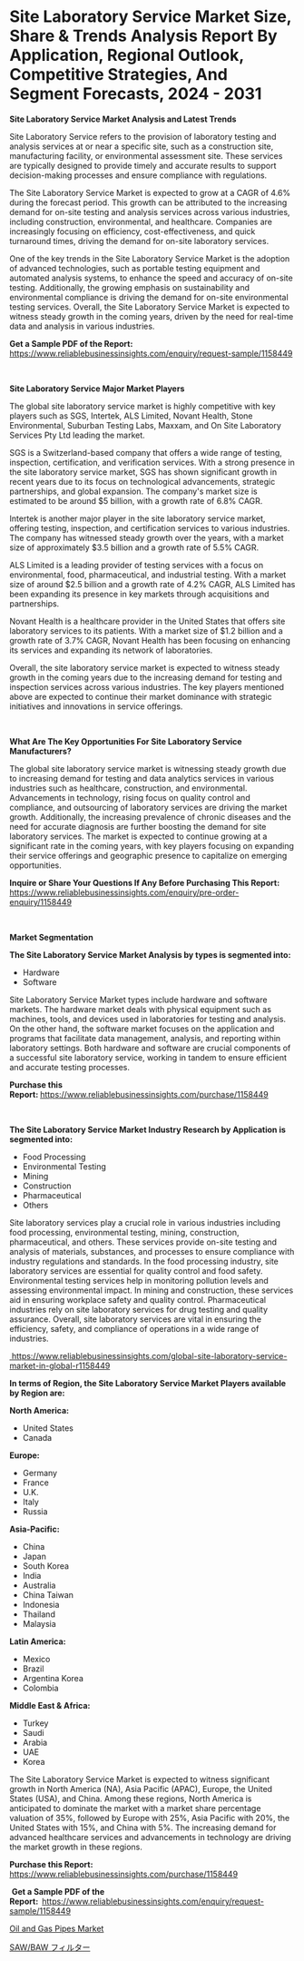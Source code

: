 <p><h1>Site Laboratory Service Market Size, Share & Trends Analysis Report By Application, Regional Outlook, Competitive Strategies, And Segment Forecasts, 2024 - 2031</h1></p><p><strong>Site Laboratory Service Market Analysis and Latest Trends</strong></p>
<p><p>Site Laboratory Service refers to the provision of laboratory testing and analysis services at or near a specific site, such as a construction site, manufacturing facility, or environmental assessment site. These services are typically designed to provide timely and accurate results to support decision-making processes and ensure compliance with regulations.</p><p>The Site Laboratory Service Market is expected to grow at a CAGR of 4.6% during the forecast period. This growth can be attributed to the increasing demand for on-site testing and analysis services across various industries, including construction, environmental, and healthcare. Companies are increasingly focusing on efficiency, cost-effectiveness, and quick turnaround times, driving the demand for on-site laboratory services.</p><p>One of the key trends in the Site Laboratory Service Market is the adoption of advanced technologies, such as portable testing equipment and automated analysis systems, to enhance the speed and accuracy of on-site testing. Additionally, the growing emphasis on sustainability and environmental compliance is driving the demand for on-site environmental testing services. Overall, the Site Laboratory Service Market is expected to witness steady growth in the coming years, driven by the need for real-time data and analysis in various industries.</p></p>
<p><strong>Get a Sample PDF of the Report:&nbsp;</strong> <a href="https://www.reliablebusinessinsights.com/enquiry/request-sample/1158449">https://www.reliablebusinessinsights.com/enquiry/request-sample/1158449</a></p>
<p>&nbsp;</p>
<p><strong>Site Laboratory Service Major Market Players</strong></p>
<p><p>The global site laboratory service market is highly competitive with key players such as SGS, Intertek, ALS Limited, Novant Health, Stone Environmental, Suburban Testing Labs, Maxxam, and On Site Laboratory Services Pty Ltd leading the market.</p><p>SGS is a Switzerland-based company that offers a wide range of testing, inspection, certification, and verification services. With a strong presence in the site laboratory service market, SGS has shown significant growth in recent years due to its focus on technological advancements, strategic partnerships, and global expansion. The company's market size is estimated to be around $5 billion, with a growth rate of 6.8% CAGR.</p><p>Intertek is another major player in the site laboratory service market, offering testing, inspection, and certification services to various industries. The company has witnessed steady growth over the years, with a market size of approximately $3.5 billion and a growth rate of 5.5% CAGR.</p><p>ALS Limited is a leading provider of testing services with a focus on environmental, food, pharmaceutical, and industrial testing. With a market size of around $2.5 billion and a growth rate of 4.2% CAGR, ALS Limited has been expanding its presence in key markets through acquisitions and partnerships.</p><p>Novant Health is a healthcare provider in the United States that offers site laboratory services to its patients. With a market size of $1.2 billion and a growth rate of 3.7% CAGR, Novant Health has been focusing on enhancing its services and expanding its network of laboratories.</p><p>Overall, the site laboratory service market is expected to witness steady growth in the coming years due to the increasing demand for testing and inspection services across various industries. The key players mentioned above are expected to continue their market dominance with strategic initiatives and innovations in service offerings.</p></p>
<p>&nbsp;</p>
<p><strong>What Are The Key Opportunities For Site Laboratory Service Manufacturers?</strong></p>
<p><p>The global site laboratory service market is witnessing steady growth due to increasing demand for testing and data analytics services in various industries such as healthcare, construction, and environmental. Advancements in technology, rising focus on quality control and compliance, and outsourcing of laboratory services are driving the market growth. Additionally, the increasing prevalence of chronic diseases and the need for accurate diagnosis are further boosting the demand for site laboratory services. The market is expected to continue growing at a significant rate in the coming years, with key players focusing on expanding their service offerings and geographic presence to capitalize on emerging opportunities.</p></p>
<p><strong>Inquire or Share Your Questions If Any Before Purchasing This Report:</strong> <a href="https://www.reliablebusinessinsights.com/enquiry/pre-order-enquiry/1158449">https://www.reliablebusinessinsights.com/enquiry/pre-order-enquiry/1158449</a></p>
<p>&nbsp;</p>
<p><strong>Market Segmentation</strong></p>
<p><strong>The Site Laboratory Service Market Analysis by types is segmented into:</strong></p>
<p><ul><li>Hardware</li><li>Software</li></ul></p>
<p><p>Site Laboratory Service Market types include hardware and software markets. The hardware market deals with physical equipment such as machines, tools, and devices used in laboratories for testing and analysis. On the other hand, the software market focuses on the application and programs that facilitate data management, analysis, and reporting within laboratory settings. Both hardware and software are crucial components of a successful site laboratory service, working in tandem to ensure efficient and accurate testing processes.</p></p>
<p><strong>Purchase this Report:&nbsp;</strong><a href="https://www.reliablebusinessinsights.com/purchase/1158449">https://www.reliablebusinessinsights.com/purchase/1158449</a></p>
<p>&nbsp;</p>
<p><strong>The Site Laboratory Service Market Industry Research by Application is segmented into:</strong></p>
<p><ul><li>Food Processing</li><li>Environmental Testing</li><li>Mining</li><li>Construction</li><li>Pharmaceutical</li><li>Others</li></ul></p>
<p><p>Site laboratory services play a crucial role in various industries including food processing, environmental testing, mining, construction, pharmaceutical, and others. These services provide on-site testing and analysis of materials, substances, and processes to ensure compliance with industry regulations and standards. In the food processing industry, site laboratory services are essential for quality control and food safety. Environmental testing services help in monitoring pollution levels and assessing environmental impact. In mining and construction, these services aid in ensuring workplace safety and quality control. Pharmaceutical industries rely on site laboratory services for drug testing and quality assurance. Overall, site laboratory services are vital in ensuring the efficiency, safety, and compliance of operations in a wide range of industries.</p></p>
<p><a href="https://www.reliablebusinessinsights.com/global-site-laboratory-service-market-in-global-r1158449">&nbsp;https://www.reliablebusinessinsights.com/global-site-laboratory-service-market-in-global-r1158449</a></p>
<p><strong>In terms of Region, the Site Laboratory Service Market Players available by Region are:</strong></p>
<p>
    <p> <strong> North America: </strong>
        <ul>
            <li>United States</li>
            <li>Canada</li>
        </ul>
        </p> 
    <p> <strong> Europe: </strong>
        <ul>
            <li>Germany</li>
            <li>France</li>
            <li>U.K.</li>
            <li>Italy</li>
            <li>Russia</li>
        </ul>
        </p> 
    <p> <strong> Asia-Pacific: </strong>
        <ul>
            <li>China</li>
            <li>Japan</li>
            <li>South Korea</li>
            <li>India</li>
            <li>Australia</li>
            <li>China Taiwan</li>
            <li>Indonesia</li>
            <li>Thailand</li>
            <li>Malaysia</li>
        </ul>
        </p> 
    <p> <strong> Latin America: </strong>
        <ul>
            <li>Mexico</li>
            <li>Brazil</li>
            <li>Argentina Korea</li>
            <li>Colombia</li>
        </ul>
        </p> 
    <p> <strong> Middle East & Africa: </strong>
        <ul>
            <li>Turkey</li>
            <li>Saudi</li>
            <li>Arabia</li>
            <li>UAE</li>
            <li>Korea</li>
        </ul>
    </p>
    </p>
<p><p>The Site Laboratory Service Market is expected to witness significant growth in North America (NA), Asia Pacific (APAC), Europe, the United States (USA), and China. Among these regions, North America is anticipated to dominate the market with a market share percentage valuation of 35%, followed by Europe with 25%, Asia Pacific with 20%, the United States with 15%, and China with 5%. The increasing demand for advanced healthcare services and advancements in technology are driving the market growth in these regions.</p></p>
<p><strong>Purchase this Report: </strong><a href="https://www.reliablebusinessinsights.com/purchase/1158449">https://www.reliablebusinessinsights.com/purchase/1158449</a></p>
<p>&nbsp;<strong>Get a Sample PDF of the Report:&nbsp;&nbsp;</strong><a href="https://www.reliablebusinessinsights.com/enquiry/request-sample/1158449">https://www.reliablebusinessinsights.com/enquiry/request-sample/1158449</a></p>
<p><strong></strong></p>
<p><p><a href="https://github.com/ashman753/Market-Research-Report-List-1/blob/main/oil-and-gas-pipes-market.md">Oil and Gas Pipes Market</a></p><p><a href="https://github.com/LenoraKris2023/Market-Research-Report-List-1/blob/main/967564488362.md">SAW/BAW フィルター</a></p></p>